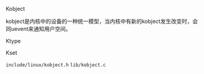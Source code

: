 Kobject

kobject是内核中的设备的一种统一模型，当内核中有新的kobject发生改变时，会同uevent来通知用户空间。




Ktype



Kset






`include/linux/kobject.h`
`lib/kobject.c`
